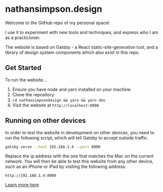 # nathansimpson.design

Welcome to the GitHub repo of my personal space!

I use it to experiment with new tools and techniques, and express who I am as a practicioner.

The website is based on Gatsby - a React static-site-generation tool, and a library of design system components which also exist in this repo.

## Get Started

To run the website...

1. Ensure you have node and yarn installed on your machine.
2. Clone the repository
3. `cd nathansimpsondesign && yarn && yarn dev`
4. Visit the website at `http://localhost:8000`

## Running on other devices

In order to test the website in development on other devices, you need to run the following script, which will tell Gatsby to accept outside traffic.

```bash
gatsby serve --host 192.168.1.4 --port 8000
```

Replace the ip address with the one that matches the Mac on the current network. You will then be able to test this website from any other device, such as an iPhone or iPad by visiting the following address:

`http://192.168.1.4:8000`

[Learn more here](https://www.figma.com/file/VYWujGyzobpXX1NyXHpObk/Invoices-Mobile-App?node-id=9213%3A166633)
